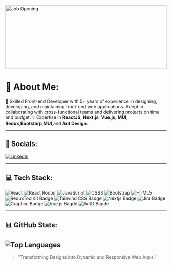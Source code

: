 <img src="https://www.clariontech.com/hubfs/Emerging%20Frontend%20Technologies.png" alt="Job Opening" style="height: 200px; width: 100%; object-fit: cover; object-position: top;">

# 🌟 About Me:
🚀 Skilled Front-end Developer with 5+ years of experience in designing, developing, and maintaining front-end web applications.
    Adept in collaborating with cross-functional teams and delivering projects on time and budget.
💡 Expertise in **ReactJS**, **Next.js**, **Vue.js**, **MUI**, **Redux**,**Bootstarp**,**MUI**,and **Ant Design**. 

*******************************************************************************************************************************************************************************************************************

## 🔗 Socials:
[![LinkedIn](https://img.shields.io/badge/LinkedIn-0A66C2?style=for-the-badge&logo=linkedin&logoColor=white)](https://www.linkedin.com/in/divyanshi-tripathi-58b23718b/)

*******************************************************************************************************************************************************************************************************************
## 💻 Tech Stack:
![React](https://img.shields.io/badge/React-61DAFB?style=flat-square&logo=react&logoColor=black)
![React Router](https://img.shields.io/badge/React_Router-CA4245?style=flat-square&logo=react-router&logoColor=white)
![JavaScript](https://img.shields.io/badge/JavaScript-F7DF1E?style=flat-square&logo=javascript&logoColor=black)
![CSS3](https://img.shields.io/badge/CSS3-1572B6?style=flat-square&logo=css3&logoColor=white)
![Bootstrap](https://img.shields.io/badge/Bootstrap-7952B3?style=flat-square&logo=bootstrap&logoColor=white)
![HTML5](https://img.shields.io/badge/HTML5-E34F26?style=flat-square&logo=html5&logoColor=white)
![ReduxToolKit Badge](https://img.shields.io/badge/ReduxToolKit-764ABC?style=flat-square&logo=redux&logoColor=white)
![Tailwind CSS Badge](https://img.shields.io/badge/Tailwind_CSS-06B6D4?style=flat-square&logo=tailwindcss&logoColor=white)
![Nextjs Badge](https://img.shields.io/badge/Next.js-000000?style=flat-square&logo=next.js&logoColor=white)
![Jira Badge](https://img.shields.io/badge/Jira-0052CC?style=flat-square&logo=jira&logoColor=white)
![Graphiql Badge](https://img.shields.io/badge/GraphiQL-E10098?style=flat-square&logo=graphql&logoColor=white)
![Vue.js Bagde](https://img.shields.io/badge/Vue.js-42b883?style=flat-square&logo=vue.js&logoColor=white)
![AntD Bagde](https://img.shields.io/badge/AntD-0170FE?style=flat-square&logo=ant-design&logoColor=white
)

*******************************************************************************************************************************************************************************************************************

## 📊 GitHub Stats:
![Top Languages](https://github-readme-stats.vercel.app/api/top-langs/?username=DivyanshiTripathi&layout=compact&theme=radical)
---

> "Transforming Designs into Dynamic and Responsive Web Apps."
